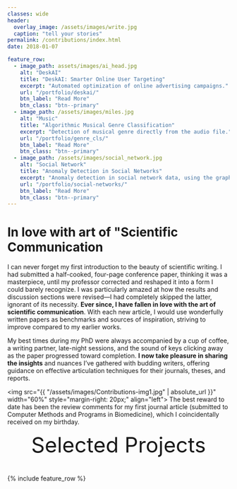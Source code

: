 ```yaml
---
classes: wide
header:
  overlay_image: /assets/images/write.jpg
  caption: "tell your stories"
permalink: /contributions/index.html
date: 2018-01-07

feature_row:
  - image_path: assets/images/ai_head.jpg
    alt: "DeskAI"
    title: "DeskAI: Smarter Online User Targeting"
    excerpt: "Automated optimization of online advertising campaigns."
    url: "/portfolio/deskai/"
    btn_label: "Read More"
    btn_class: "btn--primary"	
  - image_path: /assets/images/miles.jpg
    alt: "Music"
    title: "Algorithmic Musical Genre Classification"
    excerpt: "Detection of musical genre directly from the audio file."
    url: "/portfolio/genre_cls/"
    btn_label: "Read More"
    btn_class: "btn--primary"	
  - image_path: /assets/images/social_network.jpg
    alt: "Social Network"
    title: "Anomaly Detection in Social Networks"
    excerpt: "Anomaly detection in social network data, using the graph resistance."
    url: "/portfolio/social-networks/"
    btn_label: "Read More"
    btn_class: "btn--primary"
---
```


# In love with art of "Scientific Communication

I can never forget my first introduction to the beauty of scientific writing. I had submitted a half-cooked, four-page conference paper, thinking it was a masterpiece, until my professor corrected and reshaped it into a form I could barely recognize. I was particularly amazed at how the results and discussion sections were revised—I had completely skipped the latter, ignorant of its necessity. **Ever since, I have fallen in love with the art of scientific communication**. With each new article, I would use wonderfully written papers as benchmarks and sources of inspiration, striving to improve compared to my earlier works.

My best times during my PhD were always accompanied by a cup of coffee, a writing partner, late-night sessions, and the sound of keys clicking away as the paper progressed toward completion. **I now take pleasure in sharing the insights** and nuances I’ve gathered with budding writers, offering guidance on effective articulation techniques for their journals, theses, and reports.

<img src="{{ "/assets/images/Contributions-img1.jpg" | absolute_url }}" width="60%" style="margin-right: 20px;" align="left"> The best reward to date has been the review comments for my first journal article (submitted to Computer Methods and Programs in Biomedicine), which I coincidentally received on my birthday.




<div style="margin-bottom:1cm" align="center"><font size="55">Selected Projects</font></div>

{% include feature_row %}

<!------------------------------- FOOTER --------------------------------->

[1]: /assets/docs/resume.pdf

[2]: mailto:peter@pwills.com
